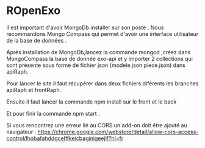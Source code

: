 # ROpenExo

Il est important d'avoir MongoDb installer sur son poste .
Nous recommandons Mongo Compass qui permet d'avoir une interface utilisateur de la base de données .

Après installation de MongoDb,lancez la commande mongod ,créez dans MongoCompass la base de donnée exo-api et y importer 2 collections qui sont présente sous forme de fichier json (modele.json piece.json) dans apiRaph.

Pour lancer le site il faut récupérer dans deux fichiers diférents les branches apiRaph et frontRaph.

Ensuite il faut lancer la commande npm install sur le front et le back

Et pour finir la commande npm start .





Si vous rencontrez une erreur lié au CORS un add-on doit être ajouté au navigateur :
https://chrome.google.com/webstore/detail/allow-cors-access-control/lhobafahddgcelffkeicbaginigeejlf?hl=fr

